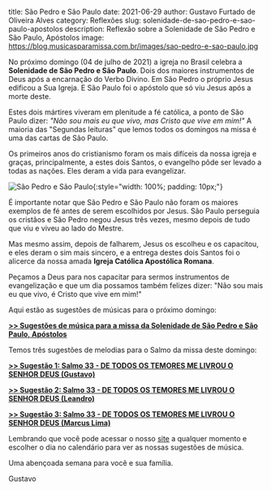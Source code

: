 title: São Pedro e São Paulo
date: 2021-06-29
author: Gustavo Furtado de Oliveira Alves
category: Reflexões
slug: solenidade-de-sao-pedro-e-sao-paulo-apostolos
description: Reflexão sobre a Solenidade de São Pedro e São Paulo, Apóstolos
image: https://blog.musicasparamissa.com.br/images/sao-pedro-e-sao-paulo.jpg

No próximo domingo (04 de julho de 2021) a igreja no Brasil 
celebra a **Solenidade de São Pedro e São Paulo**.
Dois dos maiores instrumentos de Deus após a encarnação do Verbo Divino.
Em São Pedro o próprio Jesus edificou a Sua Igreja.
E São Paulo foi o apóstolo que só viu Jesus após a morte deste.

Estes dois mártires viveram em plenitude a fé católica,
a ponto de São Paulo dizer: _"Não sou mais eu que vivo, mas Cristo que vive em mim!"_
A maioria das "Segundas leituras" que lemos todos os domingos na missa é uma das cartas de São Paulo.

Os primeiros anos do cristianismo foram os mais difíceis da nossa igreja e graças,
principalmente, a estes dois Santos, o evangelho pôde ser levado a todas as nações.
Eles deram a vida para evangelizar.

![São Pedro e São Paulo](https://blog.musicasparamissa.com.br/images/sao-pedro-e-sao-paulo.jpg){:style="width: 100%; padding: 10px;"}

É importante notar que São Pedro e São Paulo não foram os maiores exemplos de fé
antes de serem escolhidos por Jesus.
São Paulo perseguia os cristãos e São Pedro negou Jesus três vezes,
mesmo depois de tudo que viu e viveu ao lado do Mestre.

Mas mesmo assim, depois de falharem, Jesus os escolheu e os capacitou,
e eles deram o sim mais sincero,
e a entrega destes dois Santos foi o alicerce da nossa amada **Igreja Católica Apostólica Romana**.

Peçamos a Deus para nos capacitar para sermos instrumentos de evangelização
e que um dia possamos também felizes dizer:
"Não sou mais eu que vivo, é Cristo que vive em mim!"

Aqui estão as sugestões de músicas para o próximo domingo:

[**>> Sugestões de música para a missa da Solenidade de São Pedro e São Paulo, Apóstolos**](https://musicasparamissa.com.br/sugestoes-para/solenidade-de-sao-pedro-e-sao-paulo-apostolos/)

Temos três sugestões de melodias para o Salmo da missa deste domingo:

[**>> Sugestão 1: Salmo 33 - DE TODOS OS TEMORES ME LIVROU O SENHOR DEUS (Gustavo)**](https://musicasparamissa.com.br/musica/salmo-33/)

[**>> Sugestão 2: Salmo 33 - DE TODOS OS TEMORES ME LIVROU O SENHOR DEUS (Leandro)**](https://musicasparamissa.com.br/musica/salmo-33-de-todos-os-temores/)

[**>> Sugestão 3: Salmo 33 - DE TODOS OS TEMORES ME LIVROU O SENHOR DEUS (Marcus Lima)**](https://musicasparamissa.com.br/musica/salmo-33-de-todos-os-temores-marcus-lima-versao-masculina/)

Lembrando que você pode acessar o nosso [site](https://musicasparamissa.com.br/) 
a qualquer momento e escolher o dia no calendário para ver as nossas sugestões de música.

Uma abençoada semana para você e sua família.

Gustavo
